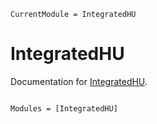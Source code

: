 ```@meta
CurrentModule = IntegratedHU
```

# IntegratedHU

Documentation for [IntegratedHU](https://github.com/Dale-Black/IntegratedHU.jl).

```@index
```

```@autodocs
Modules = [IntegratedHU]
```
